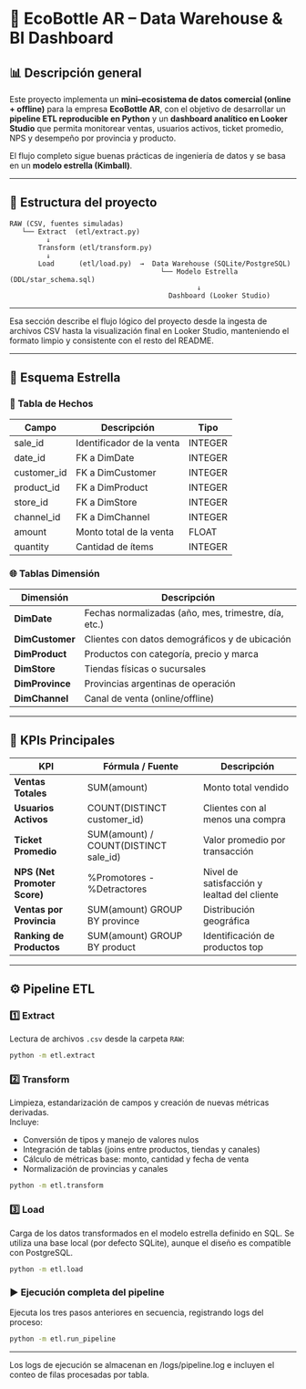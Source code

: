 # 🧩 EcoBottle AR – Data Warehouse & BI Dashboard

## 📊 Descripción general
Este proyecto implementa un **mini–ecosistema de datos comercial (online + offline)** para la empresa **EcoBottle AR**, con el objetivo de desarrollar un **pipeline ETL reproducible en Python** y un **dashboard analítico en Looker Studio** que permita monitorear ventas, usuarios activos, ticket promedio, NPS y desempeño por provincia y producto.

El flujo completo sigue buenas prácticas de ingeniería de datos y se basa en un **modelo estrella (Kimball)**.

---

## 🧱 Estructura del proyecto

```text
RAW (CSV, fuentes simuladas)
   └── Extract  (etl/extract.py)
         ↓
       Transform (etl/transform.py)
         ↓
       Load      (etl/load.py)  →  Data Warehouse (SQLite/PostgreSQL)
                                     └── Modelo Estrella (DDL/star_schema.sql)
                                              ↓
                                       Dashboard (Looker Studio)

```
---

Esa sección describe el flujo lógico del proyecto desde la ingesta de archivos CSV hasta la visualización final en Looker Studio, manteniendo el formato limpio y consistente con el resto del README.

---

## 🧩 Esquema Estrella

### 🧠 Tabla de Hechos
| Campo | Descripción | Tipo |
|-------|--------------|------|
| sale_id | Identificador de la venta | INTEGER |
| date_id | FK a DimDate | INTEGER |
| customer_id | FK a DimCustomer | INTEGER |
| product_id | FK a DimProduct | INTEGER |
| store_id | FK a DimStore | INTEGER |
| channel_id | FK a DimChannel | INTEGER |
| amount | Monto total de la venta | FLOAT |
| quantity | Cantidad de ítems | INTEGER |

### 🌐 Tablas Dimensión
| Dimensión | Descripción |
|------------|--------------|
| **DimDate** | Fechas normalizadas (año, mes, trimestre, día, etc.) |
| **DimCustomer** | Clientes con datos demográficos y de ubicación |
| **DimProduct** | Productos con categoría, precio y marca |
| **DimStore** | Tiendas físicas o sucursales |
| **DimProvince** | Provincias argentinas de operación |
| **DimChannel** | Canal de venta (online/offline) |

---

## 🧮 KPIs Principales

| KPI | Fórmula / Fuente | Descripción |
|-----|------------------|--------------|
| **Ventas Totales** | SUM(amount) | Monto total vendido |
| **Usuarios Activos** | COUNT(DISTINCT customer_id) | Clientes con al menos una compra |
| **Ticket Promedio** | SUM(amount) / COUNT(DISTINCT sale_id) | Valor promedio por transacción |
| **NPS (Net Promoter Score)** | %Promotores - %Detractores | Nivel de satisfacción y lealtad del cliente |
| **Ventas por Provincia** | SUM(amount) GROUP BY province | Distribución geográfica |
| **Ranking de Productos** | SUM(amount) GROUP BY product | Identificación de productos top |

---

## ⚙️ Pipeline ETL

### 1️⃣ Extract
Lectura de archivos `.csv` desde la carpeta `RAW`:
```bash
python -m etl.extract
```

### 2️⃣ Transform
Limpieza, estandarización de campos y creación de nuevas métricas derivadas.  
Incluye:
- Conversión de tipos y manejo de valores nulos  
- Integración de tablas (joins entre productos, tiendas y canales)  
- Cálculo de métricas base: monto, cantidad y fecha de venta  
- Normalización de provincias y canales
```bash
python -m etl.transform 
```

### 3️⃣ Load
Carga de los datos transformados en el modelo estrella definido en SQL.
Se utiliza una base local (por defecto SQLite), aunque el diseño es compatible con PostgreSQL.
```bash
python -m etl.load
```

### ▶️ Ejecución completa del pipeline
Ejecuta los tres pasos anteriores en secuencia, registrando logs del proceso:
```bash
python -m etl.run_pipeline
```
---
Los logs de ejecución se almacenan en /logs/pipeline.log e incluyen el conteo de filas procesadas por tabla.